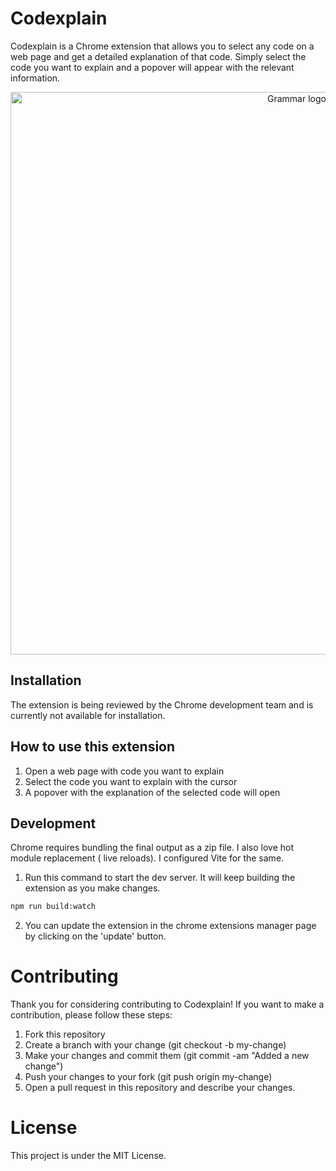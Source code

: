 # Codexplain

Codexplain is a Chrome extension that allows you to select any code on a web page and get a detailed explanation of that code. Simply select the code you want to explain and a popover will appear with the relevant information.

<p align="center">
  <a href="#" rel="noopener" target="_blank"><img width="900" src="https://i.postimg.cc/CKBmB7xH/Captura-de-pantalla-2023-03-14-160815.png" alt="Grammar logo"></a>
</p>

## Installation

The extension is being reviewed by the Chrome development team and is currently not available for installation.

## How to use this extension

1. Open a web page with code you want to explain
2. Select the code you want to explain with the cursor
3. A popover with the explanation of the selected code will open

## Development

Chrome requires bundling the final output as a zip file. I also love hot module replacement ( live reloads).
I configured Vite for the same.

1. Run this command to start the dev server. It will keep building the extension as you make changes.

```bash
npm run build:watch
```

2. You can update the extension in the chrome extensions manager page by clicking on the 'update' button.

# Contributing

Thank you for considering contributing to Codexplain! If you want to make a contribution, please follow these steps:

1. Fork this repository
2. Create a branch with your change (git checkout -b my-change)
3. Make your changes and commit them (git commit -am "Added a new change")
4. Push your changes to your fork (git push origin my-change)
5. Open a pull request in this repository and describe your changes.

# License

This project is under the MIT License.
